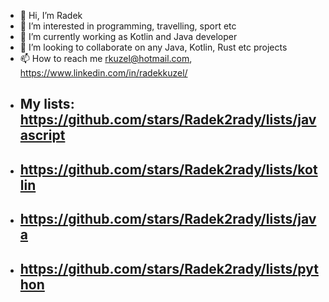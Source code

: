 - 👋 Hi, I’m Radek
- 👀 I’m interested in programming, travelling, sport etc
- 🌱 I’m currently working as Kotlin and Java developer
- 💞️ I’m looking to collaborate on any Java, Kotlin, Rust etc projects
- 📫 How to reach me rkuzel@hotmail.com, https://www.linkedin.com/in/radekkuzel/
- ## My lists: https://github.com/stars/Radek2rady/lists/javascript
- ## https://github.com/stars/Radek2rady/lists/kotlin
- ## https://github.com/stars/Radek2rady/lists/java
- ## https://github.com/stars/Radek2rady/lists/python
